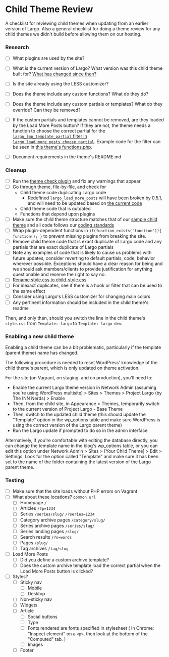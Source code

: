 # Child Theme Review

A checklist for reviewing child themes when updating from an earlier version of Largo. Also a general checklist for doing a theme review for any child themes we didn't build before allowing them on our hosting.

### Research

- [ ] What plugins are used by the site?
- [ ] What is the current version of Largo? What version was this child theme built for? [What has changed since then?](https://github.com/INN/Largo/releases)
- [ ] Is the site already using the LESS customizer?
- [ ] Does the theme include any custom functions? What do they do?
- [ ] Does the theme include any custom partials or templates? What do they override? Can they be removed?
- [ ] If the custom partials and templates cannot be removed, are they loaded by the Load More Posts button? If they are not, the theme needs a function to choose the correct partial for the [`largo_lmp_template_partial` filter in `largo_load_more_posts_choose_partial`](https://github.com/INN/Largo/blob/master/inc/ajax-functions.php#L192). Example code for the filter can be seen in [this theme's functions.php](https://bitbucket.org/projectlargo/theme-aspen/src/master/functions.php?at=master).
- [ ] Document requirements in the theme's README.md


### Cleanup

- [ ] Run the [theme check plugin](https://wordpress.org/plugins/theme-check/) and fix any warnings that appear
- [ ] Go through theme, file-by-file, and check for
	- Child theme code duplicating Largo code
		- Redefined `largo_load_more_posts` will have been broken by [0.5.1](https://github.com/INN/Largo/releases/tag/v0.5.1), and will need to be updated based on [the current code](https://github.com/INN/Largo/blob/master/inc/ajax-functions.php#L70)
	- Child theme code that is outdated
	- Functions that depend upon plugins
- [ ] Make sure the child theme structure matches that of our [sample child theme](https://github.com/INN/Largo-Sample-Child-Theme) and all code follows our [coding standards](/style-guides/code)
- [ ] Wrap plugin-dependent functions in `if(function_exists('function')){ function(); }` to prevent missing plugins from breaking the site.
- [ ] Remove child theme code that is exact duplicate of Largo code and any partials that are exact duplicate of Largo partials
- [ ] Note any examples of code that is likely to cause us problems with future updates, consider reverting to default partials, code, behavior wherever possible. Exceptions should have a clear reason for being and we should ask members/clients to provide justification for anything questionable and reserve the right to say no.
- [ ] [Rename style.css to child-style.css](https://github.com/INN/Largo-Sample-Child-Theme/issues/14)
- [ ] For inexact duplicates, see if there is a hook or filter that can be used to the same effect
- [ ] Consider using Largo's LESS customizer for changing main colors
- [ ] Any pertinent information should be included in the child theme's readme

Then, and only then, should you switch the line in the child theme's `style.css` from `Template: largo` to `Template: largo-dev`.


### Enabling a new child theme

Enabling a child theme can be a bit problematic, particularly if the template (parent theme) name has changed.

The following procedure is needed to reset WordPress' knowledge of the child theme's parent, which is only updated on theme activation. 

For the site (on Vagrant, on staging, and on production), you'll need to:

- Enable the current Largo theme version in Network Admin (assuming you're using WordPress multisite) > Sites > Themes > Project Largo (by The INN Nerds) > Enable
- Then, from the child site, in Appearance > Themes, temporarily switch to the current version of Project Largo - Base Theme
- Then, switch to the updated child theme (this should update the "Template" option in the wp_options table and make sure WordPress is using the correct version of the Largo parent theme)
- Run the Largo update if prompted to do so in the admin interface

Alternatively, if you're comfortable with editing the database directly, you can change the template name in the blog's wp_options table, or you can edit this option under Network Admin > Sites > [Your Child Theme] > Edit > Settings. Look for the option called "Template" and make sure it has been set to the name of the folder containing the latest version of the Largo parent theme.


### Testing

- [ ] Make sure that the site loads without PHP errors on Vagrant
- [ ] What about these locations? `common url`
	- [ ] Homepage `/`
	- [ ] Articles `/?p=1234`
	- [ ] Series `/series/slug/` `/?series=1234`
	- [ ] Category archive pages `/category/slug/`
	- [ ] Series archive pages `/series/slug/`
	- [ ] Series landing pages `/slug/`
	- [ ] Search results `/?s=words`
	- [ ] Pages `/slug/`
	- [ ] Tag archives `/tag/slug`
- [ ] Load More Posts
	- [ ] Did you define a custom archive template?
	- [ ] Does the custom archive template load the correct partial when the Load More Posts button is clicked?
- [ ] Styles?
	- [ ] Sticky nav
		- [ ] Mobile
		- [ ] Desktop
	- [ ] Non-sticky nav
	- [ ] Widgets
	- [ ] Article
		- [ ] Social buttons
		- [ ] Type
		- [ ] Fonts rendered are fonts specified in stylesheet ( In Chrome: "Inspect element" on a `<p>`, then look at the bottom of the "Computed" tab. )
		- [ ] Images
	- [ ] Footer
